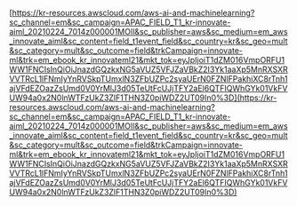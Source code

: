 
[https://kr-resources.awscloud.com/aws-ai-and-machinelearning?sc_channel=em&sc_campaign=APAC_FIELD_T1_kr-innovate-aiml_20210224_7014z000001MOIl&sc_publisher=aws&sc_medium=em_aws_innovate_aiml&sc_content=field_t1event_field&sc_country=kr&sc_geo=mult&sc_category=mult&sc_outcome=field&trkCampaign=innovate-ml&trk=em_ebook_kr_innovateml21&mkt_tok=eyJpIjoiT1dZM016VmpORFU1WW1FNCIsInQiOiJnazdGQzkxNG5aVUZ5VFJZaVBkZ2I3Yk1aaXp5MnRXSXRVVTRcL1lFNmIyYnRVSkpTUmxlN3ZFbUZPc2syaUErN0FZNlFPakhiXC8rTnh1ajVFdEZOazZsUmd0V0YrMlJ3d05TeUtFcUJjTFY2aEl6QTFIQWhGYk01VkFVUW94a0x2N0lnWTFzUkZ3ZlF1THN3Z0piWDZ2UT09In0%3D](https://kr-resources.awscloud.com/aws-ai-and-machinelearning?sc_channel=em&sc_campaign=APAC_FIELD_T1_kr-innovate-aiml_20210224_7014z000001MOIl&sc_publisher=aws&sc_medium=em_aws_innovate_aiml&sc_content=field_t1event_field&sc_country=kr&sc_geo=mult&sc_category=mult&sc_outcome=field&trkCampaign=innovate-ml&trk=em_ebook_kr_innovateml21&mkt_tok=eyJpIjoiT1dZM016VmpORFU1WW1FNCIsInQiOiJnazdGQzkxNG5aVUZ5VFJZaVBkZ2I3Yk1aaXp5MnRXSXRVVTRcL1lFNmIyYnRVSkpTUmxlN3ZFbUZPc2syaUErN0FZNlFPakhiXC8rTnh1ajVFdEZOazZsUmd0V0YrMlJ3d05TeUtFcUJjTFY2aEl6QTFIQWhGYk01VkFVUW94a0x2N0lnWTFzUkZ3ZlF1THN3Z0piWDZ2UT09In0%3D)
